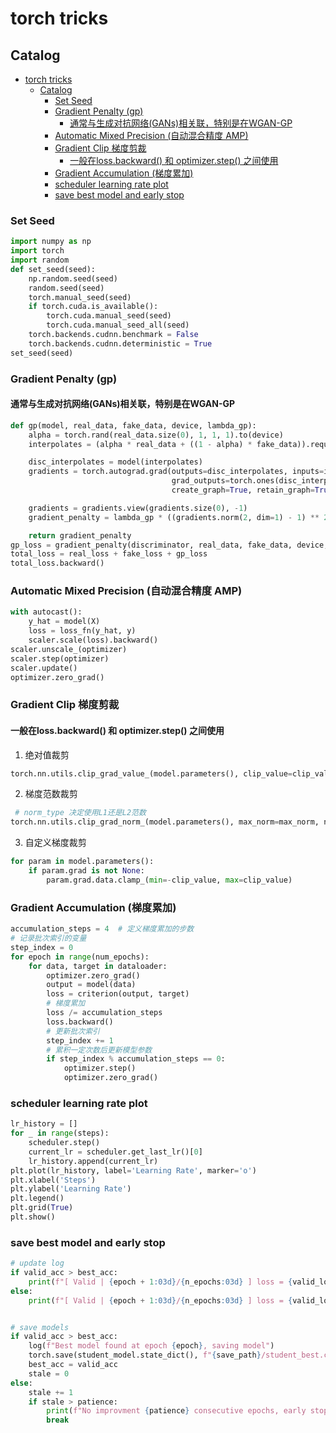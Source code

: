 # torch tricks

## Catalog
- [torch tricks](#torch-tricks)
  - [Catalog](#catalog)
    - [Set Seed](#set-seed)
    - [Gradient Penalty (gp)](#gradient-penalty-gp)
      - [通常与生成对抗网络(GANs)相关联，特别是在WGAN-GP](#通常与生成对抗网络gans相关联特别是在wgan-gp)
    - [Automatic Mixed Precision (自动混合精度 AMP)](#automatic-mixed-precision-自动混合精度-amp)
    - [Gradient Clip 梯度剪裁](#gradient-clip-梯度剪裁)
      - [一般在loss.backward() 和 optimizer.step() 之间使用](#一般在lossbackward-和-optimizerstep-之间使用)
    - [Gradient Accumulation (梯度累加)](#gradient-accumulation-梯度累加)
    - [scheduler learning rate plot](#scheduler-learning-rate-plot)
    - [save best model and early stop](#save-best-model-and-early-stop)


### Set Seed
```python
import numpy as np
import torch
import random
def set_seed(seed):
    np.random.seed(seed)
    random.seed(seed)
    torch.manual_seed(seed)
    if torch.cuda.is_available():
        torch.cuda.manual_seed(seed)
        torch.cuda.manual_seed_all(seed)
    torch.backends.cudnn.benchmark = False
    torch.backends.cudnn.deterministic = True
set_seed(seed)
```

### Gradient Penalty (gp)
#### 通常与生成对抗网络(GANs)相关联，特别是在WGAN-GP
```python
def gp(model, real_data, fake_data, device, lambda_gp):
    alpha = torch.rand(real_data.size(0), 1, 1, 1).to(device)
    interpolates = (alpha * real_data + ((1 - alpha) * fake_data)).requires_grad_(True)

    disc_interpolates = model(interpolates)
    gradients = torch.autograd.grad(outputs=disc_interpolates, inputs=interpolates,
                                    grad_outputs=torch.ones(disc_interpolates.size()).to(device),
                                    create_graph=True, retain_graph=True)[0]

    gradients = gradients.view(gradients.size(0), -1)
    gradient_penalty = lambda_gp * ((gradients.norm(2, dim=1) - 1) ** 2).mean()

    return gradient_penalty
gp_loss = gradient_penalty(discriminator, real_data, fake_data, device, lambda_gp)
total_loss = real_loss + fake_loss + gp_loss
total_loss.backward()
```


### Automatic Mixed Precision (自动混合精度 AMP)
```python
with autocast():
    y_hat = model(X)
    loss = loss_fn(y_hat, y)
    scaler.scale(loss).backward()
scaler.unscale_(optimizer)
scaler.step(optimizer)
scaler.update()
optimizer.zero_grad()
```


### Gradient Clip 梯度剪裁
#### 一般在loss.backward() 和 optimizer.step() 之间使用
1. 绝对值裁剪
```python
torch.nn.utils.clip_grad_value_(model.parameters(), clip_value=clip_value)
```
2. 梯度范数裁剪
```python
 # norm_type 决定使用L1还是L2范数
torch.nn.utils.clip_grad_norm_(model.parameters(), max_norm=max_norm, norm_type=2)
```
3. 自定义梯度裁剪
```python
for param in model.parameters():
    if param.grad is not None:
        param.grad.data.clamp_(min=-clip_value, max=clip_value)
```

### Gradient Accumulation (梯度累加)
```python
accumulation_steps = 4  # 定义梯度累加的步数
# 记录批次索引的变量
step_index = 0
for epoch in range(num_epochs):
    for data, target in dataloader:
        optimizer.zero_grad()
        output = model(data)
        loss = criterion(output, target)
        # 梯度累加
        loss /= accumulation_steps
        loss.backward()
        # 更新批次索引
        step_index += 1
        # 累积一定次数后更新模型参数
        if step_index % accumulation_steps == 0:
            optimizer.step()
            optimizer.zero_grad()
```


### scheduler learning rate plot
```python
lr_history = []
for _ in range(steps):
    scheduler.step()
    current_lr = scheduler.get_last_lr()[0]
    lr_history.append(current_lr)
plt.plot(lr_history, label='Learning Rate', marker='o')
plt.xlabel('Steps')
plt.ylabel('Learning Rate')
plt.legend()
plt.grid(True)
plt.show()
```


### save best model and early stop
```python
# update log
if valid_acc > best_acc:
    print(f"[ Valid | {epoch + 1:03d}/{n_epochs:03d} ] loss = {valid_loss:.5f}, acc = {valid_acc:.5f} -> best")
else:
    print(f"[ Valid | {epoch + 1:03d}/{n_epochs:03d} ] loss = {valid_loss:.5f}, acc = {valid_acc:.5f}")


# save models
if valid_acc > best_acc:
    log(f"Best model found at epoch {epoch}, saving model")
    torch.save(student_model.state_dict(), f"{save_path}/student_best.ckpt") # only save best to prevent output memory exceed error
    best_acc = valid_acc
    stale = 0
else:
    stale += 1
    if stale > patience:
        print(f"No improvment {patience} consecutive epochs, early stopping")
        break
```